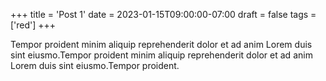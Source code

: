 +++
title = 'Post 1'
date = 2023-01-15T09:00:00-07:00
draft = false
tags = ['red']
+++

Tempor proident minim aliquip reprehenderit dolor et ad anim Lorem duis sint eiusmo.Tempor proident minim aliquip reprehenderit dolor et ad anim Lorem duis sint eiusmo.Tempor proident.